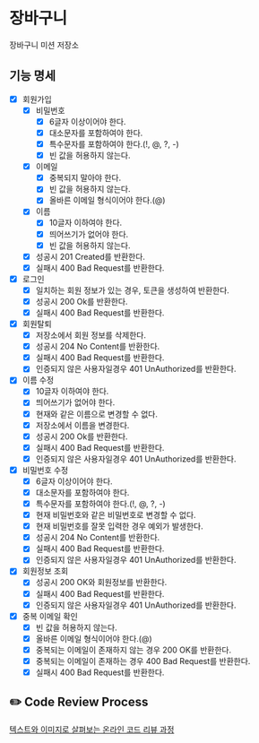 # 장바구니
장바구니 미션 저장소

## 기능 명세
- [x] 회원가입
  - [x] 비밀번호
    - [x] 6글자 이상이어야 한다.
    - [x] 대소문자를 포함하여야 한다.
    - [x] 특수문자를 포함하여야 한다.(!, @, ?, -)
    - [x] 빈 값을 허용하지 않는다.
  - [x] 이메일
    - [x] 중복되지 말아야 한다.
    - [x] 빈 값을 허용하지 않는다.
    - [x] 올바른 이메일 형식이어야 한다.(@)
  - [x] 이름
    - [x] 10글자 이하여야 한다.
    - [x] 띄어쓰기가 없어야 한다.
    - [x] 빈 값을 허용하지 않는다.
  - [x] 성공시 201 Created를 반환한다.
  - [x] 실패시 400 Bad Request를 반환한다.
- [x] 로그인
  - [x] 일치하는 회원 정보가 있는 경우, 토큰을 생성하여 반환한다.
  - [x] 성공시 200 Ok를 반환한다.
  - [x] 실패시 400 Bad Request를 반환한다.
- [x] 회원탈퇴
  - [x] 저장소에서 회원 정보를 삭제한다.
  - [x] 성공시 204 No Content를 반환한다.
  - [x] 실패시 400 Bad Request를 반환한다.
  - [x] 인증되지 않은 사용자일경우 401 UnAuthorized를 반환한다.
- [x] 이름 수정
  - [x] 10글자 이하여야 한다.
  - [x] 띄어쓰기가 없어야 한다.
  - [x] 현재와 같은 이름으로 변경할 수 없다.
  - [x] 저장소에서 이름을 변경한다.
  - [x] 성공시 200 Ok를 반환한다.
  - [x] 실패시 400 Bad Request를 반환한다.
  - [x] 인증되지 않은 사용자일경우 401 UnAuthorized를 반환한다.
- [x] 비밀번호 수정
  - [x] 6글자 이상이어야 한다.
  - [x] 대소문자를 포함하여야 한다.
  - [x] 특수문자를 포함하여야 한다.(!, @, ?, -)
  - [x] 현재 비밀번호와 같은 비밀번호로 변경할 수 없다.
  - [x] 현재 비밀번호를 잘못 입력한 경우 예외가 발생한다.
  - [x] 성공시 204 No Content를 반환한다.
  - [x] 실패시 400 Bad Request를 반환한다.
  - [x] 인증되지 않은 사용자일경우 401 UnAuthorized를 반환한다.
- [x] 회원정보 조회
  - [x] 성공시 200 OK와 회원정보를 반환한다.
  - [x] 실패시 400 Bad Request를 반환한다.
  - [x] 인증되지 않은 사용자일경우 401 UnAuthorized를 반환한다.
- [x] 중복 이메일 확인
  - [x] 빈 값을 허용하지 않는다.
  - [x] 올바른 이메일 형식이어야 한다.(@)
  - [x] 중복되는 이메일이 존재하지 않는 경우 200 OK를 반환한다.
  - [x] 중복되는 이메일이 존재하는 경우 400 Bad Request를 반환한다.
  - [x] 실패시 400 Bad Request를 반환한다.

## ✏️ Code Review Process
[텍스트와 이미지로 살펴보는 온라인 코드 리뷰 과정](https://github.com/next-step/nextstep-docs/tree/master/codereview)
